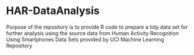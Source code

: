 HAR-DataAnalysis
================

Purpose of the repository is to provide R code to prepare a tidy data set for further analysis using the source data from Human Activity Recognition Using Smartphones Data Sets provided by UCI Machine Learning Repository
